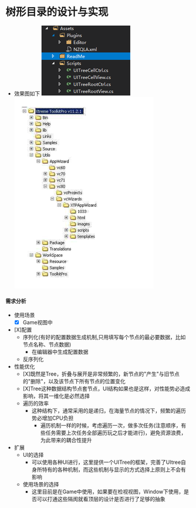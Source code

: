 ﻿# 树形目录的设计与实现


- 效果图如下 ![效果图1](../ReadMe/效果图1.png) ![效果图2](../ReadMe/效果图2.png)


#### 需求分析
  - 使用场景
    - [X] Game视图中
  - [X]配置
    - 序列化(有好的配置数据生成机制,只用填写每个节点的最必要数据，比如节点名称、节点数据)
      - 在编辑器中生成配置数据
    - 反序列化
  - 性能优化
    - [X]既然是Tree，折叠与展开是非常频繁的，新节点的"产生"与旧节点的"删除"，以及该节点下所有节点的位置变化
    -  [X]Tree这种数据结构节点套节点，UI结构如果也是这样，对性能势必造成影响，将其一维化是必然选择 
    - 遍历的效率
      - 这种结构下，通常采用的是递归，在海量节点的情况下，频繁的遍历势必增加CPU负担
        - 遍历机制一样的时候，考虑遍历一次，做多次任务(注意顺序，有些任务需要上次任务全部遍历玩之后才能进行)，避免资源浪费，为此带来的耦合性提升
  - 扩展
    - UI的选择
      - 可以使用各种UI进行，这里提供一个UITree的框架，完善了UItree自身所特有的各种机制，而这些机制与显示的方式选择上原则上不会有影响
    - 使用场景的选择
      - 这里目前是在Game中使用，如果要在检视视图，Window下使用，是否可以打通这些隔阂就看顶层的设计是否进行了足够的抽象
      